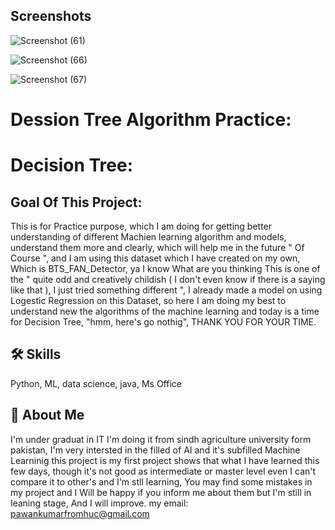 
## Screenshots

![Screenshot (61)](https://github.com/pawankumar69/BTS_Fan_predictor/assets/162041664/37d1922c-5215-429b-9143-c94f4f1d882a)

![Screenshot (66)](https://github.com/pawankumar69/BTS_Fan_predictor/assets/162041664/aaed623e-6bc7-4a36-8eea-9b5d059b875a)


![Screenshot (67)](https://github.com/pawankumar69/BTS_Fan_predictor/assets/162041664/81e4cf0b-5971-4903-a432-1c2ff16f507d)


# Dession Tree Algorithm Practice:

# Decision Tree:
## Goal Of This Project:
This is for Practice purpose, which I am doing for getting better understanding of different Machien learning algorithm and models, understand them more and clearly, which will help me in the future " Of Course ", and I am using this dataset which I have created on my own, Which is BTS_FAN_Detector, ya I know What are you thinking This is one of the " quite odd and creatively childish ( I don't even know if there is a saying like that ), I just tried something different ", I already made a model on using Logestic Regression on this Dataset, so here I am doing my best to understand new the algorithms of the machine learning and today is a time for Decision Tree, "hmm, here's go nothig", THANK YOU FOR YOUR TIME.
## 🛠 Skills
Python, ML, data science, java, Ms Office


## 🚀 About Me
I'm under graduat in IT I'm doing it from sindh  agriculture university form pakistan,
I'm very intersted in the filled of AI and it's subfilled Machine Learninig this project is my first project shows that what I have learned this few days, though it's not good as intermediate or master level even I can't compare it to other's and I'm stll learning, You may find some mistakes in my project and I Will be happy if you inform me about them but I'm still in leaning stage, And I will improve.
my email:
pawankumarfromhuc@gmail.com

